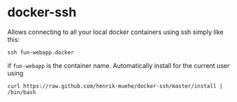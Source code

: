docker-ssh
==========

Allows connecting to all your local docker containers using ssh simply like this:

	ssh fun-webapp.docker

if `fun-webapp` is the container name. Automatically install for the current user using

	curl https://raw.github.com/henrik-muehe/docker-ssh/master/install | /bin/bash
